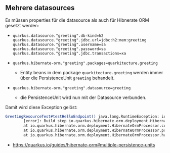 #

## Mehrere datasources

Es müssen properties für die datasource als auch für Hibnerate ORM gesetzt werden:

-
      quarkus.datasource."greeting".db-kind=h2
      quarkus.datasource."greeting".jdbc.url=jdbc:h2:mem:greeting
      quarkus.datasource."greeting".username=sa
      quarkus.datasource."greeting".password=sa
      quarkus.datasource."greeting".jdbc.transactions=xa
-
      quarkus.hibernate-orm."greeting".packages=quarkitecture.greeting

  - Entity beans in dem package `quarkitecture.greeting` werden immer über die PersistenceUnit `greeting` behandelt.

-     quarkus.hibernate-orm."greeting".datasource=greeting

  - die PersistenceUnit wird nun mit der Datasource verbunden.

Damit wird diese Exception gelöst:

````bash
GreetingResourceTest#testHelloEndpoint() java.lang.RuntimeException: io.quarkus.builder.BuildException: Build failure: Build failed due to errors
        [error]: Build step io.quarkus.hibernate.orm.deployment.HibernateOrmProcessor#configurationDescriptorBuilding threw an exception: io.quarkus.runtime.configuration.ConfigurationException: Datasource must be defined for persistence unit 'greeting'. Refer to https://quarkus.io/guides/datasource for guidance.
        at io.quarkus.hibernate.orm.deployment.HibernateOrmProcessor.collectDialectConfig(HibernateOrmProcessor.java:1128)
        at io.quarkus.hibernate.orm.deployment.HibernateOrmProcessor.producePersistenceUnitDescriptorFromConfig(HibernateOrmProcessor.java:927)
        at io.quarkus.hibernate.orm.deployment.HibernateOrmProcessor.handleHibernateORMWithNoPersistenceXml(HibernateOrmProcessor.java:871)

````
- https://quarkus.io/guides/hibernate-orm#multiple-persistence-units